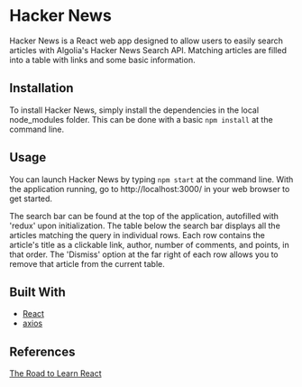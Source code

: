 # Hacker News

Hacker News is a React web app designed to allow users to easily search articles with Algolia's Hacker News Search API. Matching articles are filled into a table with links and some basic information.

## Installation

To install Hacker News, simply install the dependencies in the local node_modules folder. This can be done with a basic `npm install` at the command line.

## Usage

You can launch Hacker News by typing `npm start` at the command line. With the application running, go to http://localhost:3000/ in your web browser to get started.

The search bar can be found at the top of the application, autofilled with 'redux' upon initialization. The table below the search bar displays all the articles matching the query in individual rows. Each row contains the article's title as a clickable link, author, number of comments, and points, in that order. The 'Dismiss' option at the far right of each row allows you to remove that article from the current table.

## Built With

- [React](https://reactjs.org)
- [axios](https://github.com/axios/axios)

## References

[The Road to Learn React](https://roadtoreact.com)
